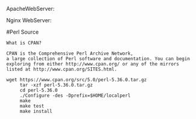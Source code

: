 ApacheWebServer:

Nginx WebServer:






#Perl Source

    What is CPAN?

    CPAN is the Comprehensive Perl Archive Network,
    a large collection of Perl software and documentation. You can begin
    exploring from either http://www.cpan.org/ or any of the mirrors
    listed at http://www.cpan.org/SITES.html.

```
wget https://www.cpan.org/src/5.0/perl-5.36.0.tar.gz
     tar -xzf perl-5.36.0.tar.gz
     cd perl-5.36.0
     ./Configure -des -Dprefix=$HOME/localperl
     make
     make test
     make install 
```

